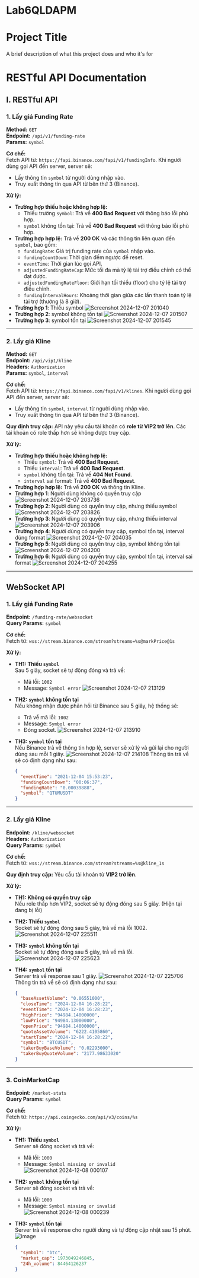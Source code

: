 # Lab6QLDAPM

# Project Title

A brief description of what this project does and who it's for

# RESTful API Documentation

## I. RESTful API

### 1. Lấy giá Funding Rate
**Method:** `GET`  
**Endpoint:** `/api/v1/funding-rate`  
**Params:** `symbol`

**Cơ chế:**  
Fetch API từ: `https://fapi.binance.com/fapi/v1/fundingInfo`. Khi người dùng gọi API đến server, server sẽ:
- Lấy thông tin `symbol` từ người dùng nhập vào.
- Truy xuất thông tin qua API từ bên thứ 3 (Binance).

**Xử lý:**
- **Trường hợp thiếu hoặc không hợp lệ:**
  - Thiếu trường `symbol`: Trả về **400 Bad Request** với thông báo lỗi phù hợp.
  - `symbol` không tồn tại: Trả về **400 Bad Request** với thông báo lỗi phù hợp.
- **Trường hợp hợp lệ:** Trả về **200 OK** và các thông tin liên quan đến `symbol`, bao gồm:
  - `fundingRate`: Giá trị funding rate của `symbol` nhập vào.
  - `fundingCountDown`: Thời gian đếm ngược để reset.
  - `eventTime`: Thời gian lúc gọi API.
  - `adjustedFundingRateCap`: Mức tối đa mà tỷ lệ tài trợ điều chỉnh có thể đạt được.
  - `adjustedFundingRateFloor`: Giới hạn tối thiểu (floor) cho tỷ lệ tài trợ điều chỉnh.
  - `fundingIntervalHours`: Khoảng thời gian giữa các lần thanh toán tỷ lệ tài trợ (thường là 8 giờ).
- **Trường hợp 1**: Thiếu symbol
![Screenshot 2024-12-07 201040](https://github.com/user-attachments/assets/bdd2f08e-6260-48af-8537-de1643c2fd72)
- **Trường hợp 2**: symbol không tồn tại
![Screenshot 2024-12-07 201507](https://github.com/user-attachments/assets/a77f7421-410a-47ea-a0e6-cf7bb53bf80c)
- **Trường hợp 3**: symbol tồn tại
![Screenshot 2024-12-07 201545](https://github.com/user-attachments/assets/e3014bc9-271c-4fd4-b9c5-eaa542492900)


---

### 2. Lấy giá Kline
**Method:** `GET`  
**Endpoint:** `/api/vip1/kline`  
**Headers:** `Authorization`  
**Params:** `symbol`, `interval`

**Cơ chế:**  
Fetch API từ: `https://fapi.binance.com/fapi/v1/klines`. Khi người dùng gọi API đến server, server sẽ:
- Lấy thông tin `symbol`, `interval` từ người dùng nhập vào.
- Truy xuất thông tin qua API từ bên thứ 3 (Binance).

**Quy định truy cập:** API này yêu cầu tài khoản có **role từ VIP2 trở lên**. Các tài khoản có role thấp hơn sẽ không được truy cập.

**Xử lý:**
- **Trường hợp thiếu hoặc không hợp lệ:**
  - Thiếu `symbol`: Trả về **400 Bad Request**.
  - Thiếu `interval`: Trả về **400 Bad Request**.
  - `symbol` không tồn tại: Trả về **404 Not Found**.
  - `interval` sai format: Trả về **400 Bad Request**.
- **Trường hợp hợp lệ:** Trả về **200 OK** và thông tin Kline.
- **Trường hợp 1**: Người dùng không có quyền truy cập
![Screenshot 2024-12-07 203736](https://github.com/user-attachments/assets/32a445e3-825e-4e83-8f43-c50f8513b736)
- **Trường hợp 2**: Người dùng có quyền truy cập, nhưng thiếu symbol
![Screenshot 2024-12-07 203826](https://github.com/user-attachments/assets/16f830a2-dd60-4f3b-b6e5-0eceef48a67d)
- **Trường hợp 3**: Người dùng có quyền truy cập, nhưng thiếu interval
![Screenshot 2024-12-07 203906](https://github.com/user-attachments/assets/29caf29a-de4c-4499-962b-b7cfeed52aee)
- **Trường hợp 4**: Người dùng có quyền truy cập, symbol tồn tại, interval đúng format
![Screenshot 2024-12-07 204035](https://github.com/user-attachments/assets/4c9374d7-d04c-4b50-b441-503494f01e43)
- **Trường hợp 5**: Người dùng có quyền truy cập, symbol không tồn tại
![Screenshot 2024-12-07 204200](https://github.com/user-attachments/assets/25d6a9f8-88ae-42c2-ac91-867008e2d47e)
- **Trường hợp 6**: Người dùng có quyền truy cập, symbol tồn tại, interval sai format
![Screenshot 2024-12-07 204255](https://github.com/user-attachments/assets/b92ff1e4-81f1-4373-a93d-c5512c6c8982)

---

## WebSocket API

### 1. Lấy giá Funding Rate
**Endpoint:** `/funding-rate/websocket`  
**Query Params:** `symbol`

**Cơ chế:**  
Fetch từ: `wss://stream.binance.com/stream?streams=%s@markPrice@1s`

**Xử lý:**
- **TH1: Thiếu `symbol`**  
  Sau 5 giây, socket sẽ tự động đóng và trả về:
  - Mã lỗi: `1002`
  - Message: `Symbol error`
  ![Screenshot 2024-12-07 213129](https://github.com/user-attachments/assets/6d765b35-0613-45b0-a246-97f39383b733)


- **TH2: `symbol` không tồn tại**  
  Nếu không nhận được phản hồi từ Binance sau 5 giây, hệ thống sẽ:
  - Trả về mã lỗi: `1002`
  - Message: `Symbol error`
  - Đóng socket.
![Screenshot 2024-12-07 213910](https://github.com/user-attachments/assets/93d6a7aa-db6f-4fc4-8e07-6080ed67835f)

- **TH3: `symbol` tồn tại**  
  Nếu Binance trả về thông tin hợp lệ, server sẽ xử lý và gửi lại cho người dùng sau mỗi 1 giây.
![Screenshot 2024-12-07 214108](https://github.com/user-attachments/assets/b6c13682-8c2e-4394-a02f-b9a971ec3d90)
  Thông tin trả về sẽ có định dạng như sau:
  ```json
  {
    "eventTime": "2021-12-04 15:53:23",
    "fundingCountDown": "00:06:37",
    "fundingRate": "0.00039888",
    "symbol": "QTUMUSDT"
  }
  ```
  
---

### 2. Lấy giá Kline
**Endpoint:** `/kline/websocket`  
**Headers:** `Authorization`  
**Query Params:** `symbol`

**Cơ chế:**  
Fetch từ: `wss://stream.binance.com/stream?streams=%s@kline_1s`

**Quy định truy cập:** Yêu cầu tài khoản từ **VIP2 trở lên**.

**Xử lý:**
- **TH1: Không có quyền truy cập**  
  Nếu role thấp hơn VIP2, socket sẽ tự động đóng sau 5 giây. (Hiện tại đang bị lỗi)
  
- **TH2: Thiếu `symbol`**  
  Socket sẽ tự động đóng sau 5 giây, trả về mã lỗi 1002.
![Screenshot 2024-12-07 225511](https://github.com/user-attachments/assets/ea2afc85-c89d-465a-80a8-f6228df8189a)

- **TH3: `symbol` không tồn tại**  
  Socket sẽ tự động đóng sau 5 giây, trả về mã lỗi.
![Screenshot 2024-12-07 225623](https://github.com/user-attachments/assets/0c578de1-ddf3-4982-a1b9-a907d1e366d4)

- **TH4: `symbol` tồn tại**  
  Server trả về response sau 1 giây.
![Screenshot 2024-12-07 225706](https://github.com/user-attachments/assets/19ed2f6c-f7bb-42a8-b4c8-b0ed41d93901)
  Thông tin trả về sẽ có định dạng như sau:
  ```json
  {
    "baseAssetVolume": "0.06551000",
    "closeTime": "2024-12-04 16:28:22",
    "eventTime": "2024-12-04 16:28:23",
    "highPrice": "94984.14000000",
    "lowPrice": "94984.13000000",
    "openPrice": "94984.14000000",
    "quoteAssetVolume": "6222.4105860",
    "startTime": "2024-12-04 16:28:22",
    "symbol": "BTCUSDT",
    "takerBuyBaseVolume": "0.02293000",
    "takerBuyQuoteVolume": "2177.98633020"
  }
  ```

---

### 3. CoinMarketCap
**Endpoint:** `/market-stats`  
**Query Params:** `symbol`

**Cơ chế:**  
Fetch từ: `https://api.coingecko.com/api/v3/coins/%s`

**Xử lý:**
- **TH1: Thiếu `symbol`**  
  Server sẽ đóng socket và trả về:
  - Mã lỗi: `1000`
  - Message: `Symbol missing or invalid`
![Screenshot 2024-12-08 000107](https://github.com/user-attachments/assets/25c374d6-c98e-4cce-a077-d493c5aa48ce)

- **TH2: `symbol` không tồn tại**  
  Server sẽ đóng socket và trả về:
  - Mã lỗi: `1000`
  - Message: `Symbol missing or invalid`
![Screenshot 2024-12-08 000239](https://github.com/user-attachments/assets/43fcfb95-d898-46fc-8eca-fddb0b54dadb)


- **TH3: `symbol` tồn tại**  
  Server trả về response cho người dùng và tự động cập nhật sau 15 phút.
  ![image](https://github.com/user-attachments/assets/d1b65ca5-ae91-484e-980d-f3fbe4744fd5)
  
  ```json
  {
    "symbol": "btc",
    "market_cap": 1973049246845,
    "24h_volume": 84464126237
  }
  ```

